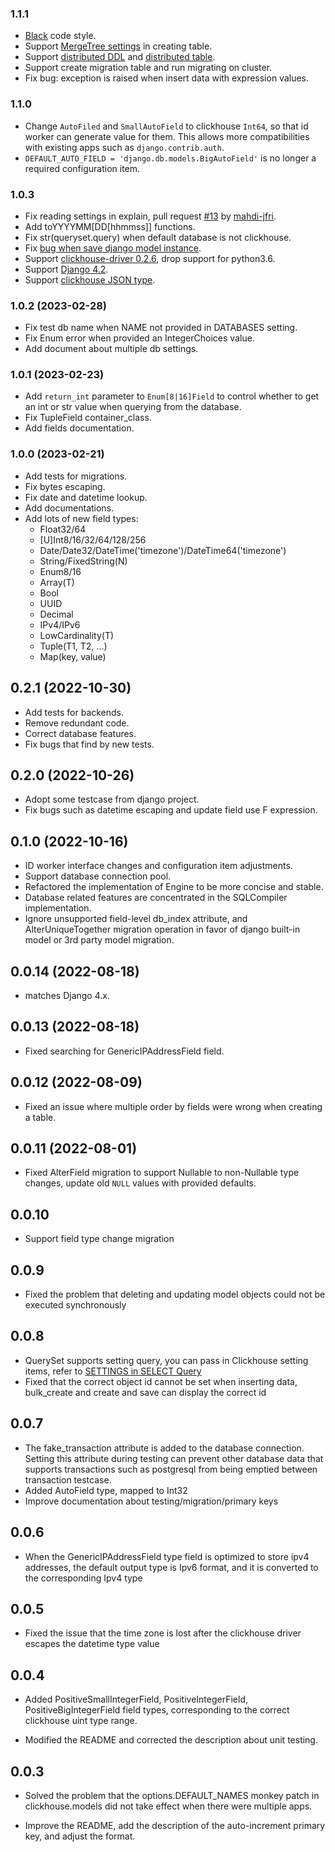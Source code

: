 ### 1.1.1
- [Black](https://github.com/psf/black) code style.
- Support [MergeTree settings](https://clickhouse.com/docs/en/engines/table-engines/mergetree-family/mergetree#settings) in creating table.
- Support [distributed DDL](https://clickhouse.com/docs/en/sql-reference/distributed-ddl) and [distributed table](https://clickhouse.com/docs/en/engines/table-engines/special/distributed).
- Support create migration table and run migrating on cluster.
- Fix bug: exception is raised when insert data with expression values.

### 1.1.0
- Change `AutoFiled` and `SmallAutoField` to clickhouse `Int64`, so that id worker can generate value for them.
This allows more compatibilities with existing apps such as `django.contrib.auth`.
- `DEFAULT_AUTO_FIELD = 'django.db.models.BigAutoField'` is no longer a required configuration item.

### 1.0.3
- Fix reading settings in explain, pull request [#13](https://github.com/jayvynl/django-clickhouse-backend/pull/13) by [mahdi-jfri](https://github.com/mahdi-jfri).
- Add toYYYYMM[DD[hhmmss]] functions.
- Fix str(queryset.query) when default database is not clickhouse.
- Fix [bug when save django model instance](https://github.com/jayvynl/django-clickhouse-backend/issues/9).
- Support [clickhouse-driver 0.2.6](https://github.com/mymarilyn/clickhouse-driver), drop support for python3.6.
- Support [Django 4.2](https://docs.djangoproject.com).
- Support [clickhouse JSON type](https://clickhouse.com/docs/en/sql-reference/data-types/json).

### 1.0.2 (2023-02-28)
- Fix test db name when NAME not provided in DATABASES setting.
- Fix Enum error when provided an IntegerChoices value.
- Add document about multiple db settings.

### 1.0.1 (2023-02-23)

- Add `return_int` parameter to `Enum[8|16]Field` to control whether to get an int or str value when querying from the database.
- Fix TupleField container_class.
- Add fields documentation.


### 1.0.0 (2023-02-21)

- Add tests for migrations.
- Fix bytes escaping.
- Fix date and datetime lookup.
- Add documentations.
- Add lots of new field types:
  - Float32/64
  - [U]Int8/16/32/64/128/256
  - Date/Date32/DateTime('timezone')/DateTime64('timezone')
  - String/FixedString(N)
  - Enum8/16
  - Array(T)
  - Bool
  - UUID
  - Decimal
  - IPv4/IPv6
  - LowCardinality(T)
  - Tuple(T1, T2, ...)
  - Map(key, value)

0.2.1 (2022-10-30)
---

- Add tests for backends.
- Remove redundant code.
- Correct database features.
- Fix bugs that find by new tests.

0.2.0 (2022-10-26)
---

- Adopt some testcase from django project.
- Fix bugs such as datetime escaping and update field use F expression.

0.1.0 (2022-10-16)
---

- ID worker interface changes and configuration item adjustments.
- Support database connection pool.
- Refactored the implementation of Engine to be more concise and stable.
- Database related features are concentrated in the SQLCompiler implementation.
- Ignore unsupported field-level db_index attribute, and AlterUniqueTogether migration operation in favor of django built-in model or 3rd party model migration.

0.0.14 (2022-08-18)
---

- matches Django 4.x.

0.0.13 (2022-08-18)
---

- Fixed searching for GenericIPAddressField field.

0.0.12 (2022-08-09)
---

- Fixed an issue where multiple order by fields were wrong when creating a table.

0.0.11 (2022-08-01)
---

- Fixed AlterField migration to support Nullable to non-Nullable type changes, update old `NULL` values with provided defaults.

0.0.10
---

- Support field type change migration

0.0.9
---

- Fixed the problem that deleting and updating model objects could not be executed synchronously

0.0.8
---

- QuerySet supports setting query, you can pass in Clickhouse setting items, refer to [SETTINGS in SELECT Query](https://clickhouse.com/docs/en/sql-reference/statements/select/#settings-in-select)
- Fixed that the correct object id cannot be set when inserting data, bulk_create and create and save can display the correct id

0.0.7
---

- The fake_transaction attribute is added to the database connection. Setting this attribute during testing can prevent other database data that supports transactions such as postgresql from being emptied between transaction testcase.
- Added AutoField type, mapped to Int32
- Improve documentation about testing/migration/primary keys

0.0.6
---

- When the GenericIPAddressField type field is optimized to store ipv4 addresses, the default output type is Ipv6 format, and it is converted to the corresponding Ipv4 type

0.0.5
---

- Fixed the issue that the time zone is lost after the clickhouse driver escapes the datetime type value

0.0.4
---

- Added PositiveSmallIntegerField, PositiveIntegerField, PositiveBigIntegerField field types, corresponding to the correct clickhouse uint type range.

- Modified the README and corrected the description about unit testing.

0.0.3
---

- Solved the problem that the options.DEFAULT_NAMES monkey patch in clickhouse.models did not take effect when there were multiple apps.

- Improve the README, add the description of the auto-increment primary key, and adjust the format.
